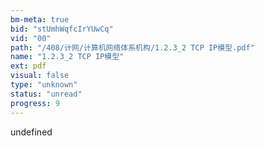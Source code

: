 ```yaml
---
bm-meta: true
bid: "stUmhWqfcIrYUwCq"
vid: "00"
path: "/408/计网/计算机网络体系机构/1.2.3_2 TCP IP模型.pdf"
name: "1.2.3_2 TCP IP模型"
ext: pdf
visual: false
type: "unknown"
status: "unread"
progress: 9
---
```

undefined